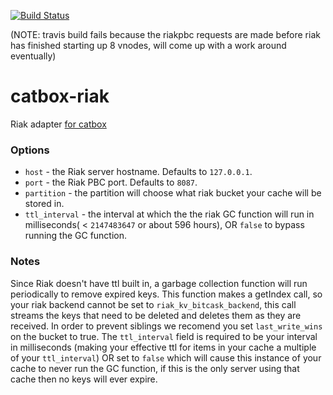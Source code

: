[![Build Status](https://travis-ci.org/DanielBarnes/catbox-riak.png?branch=master)](https://travis-ci.org/DanielBarnes/catbox-riak)

(NOTE: travis build fails because the riakpbc requests are made before riak has finished starting up 8 vnodes, will come up with a work around eventually)


catbox-riak
===========

Riak adapter [for catbox](https://github.com/spumko/catbox)

### Options

- `host` - the Riak server hostname. Defaults to `127.0.0.1`.
- `port` - the Riak PBC port. Defaults to `8087`.
- `partition` - the partition will choose what riak bucket your cache will be stored in.
- `ttl_interval` - the interval at which the the riak GC function will run in milliseconds( < `2147483647` or about 596 hours), OR `false` to bypass running the GC function.


### Notes

Since Riak doesn't have ttl built in, a garbage collection function will run periodically to remove expired keys. This function makes a getIndex call, so your riak backend cannot be set to `riak_kv_bitcask_backend`, this call streams the keys that need to be deleted and deletes them as they are received. 
In order to prevent siblings we recomend you set `last_write_wins` on the bucket to true.
The `ttl_interval` field is required to be your interval in milliseconds (making your effective ttl for items in your cache a multiple of your `ttl_interval`) OR set to `false` which will cause this instance of your cache to never run the GC function, if this is the only server using that cache then no keys will ever expire.
